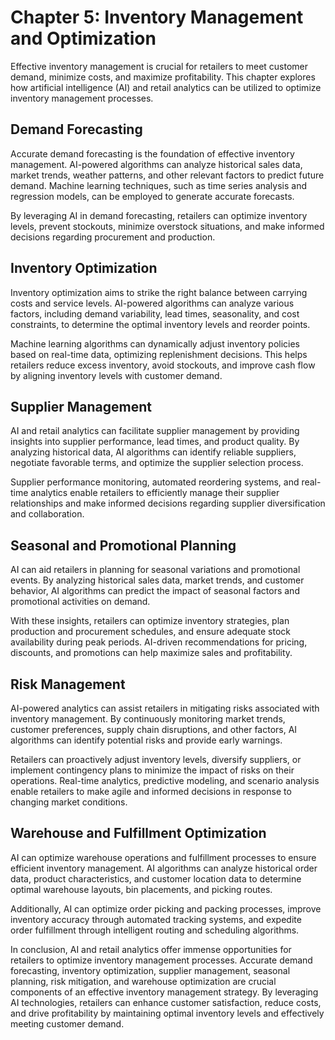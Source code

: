 Chapter 5: Inventory Management and Optimization
================================================

Effective inventory management is crucial for retailers to meet customer demand, minimize costs, and maximize profitability. This chapter explores how artificial intelligence (AI) and retail analytics can be utilized to optimize inventory management processes.

Demand Forecasting
------------------

Accurate demand forecasting is the foundation of effective inventory management. AI-powered algorithms can analyze historical sales data, market trends, weather patterns, and other relevant factors to predict future demand. Machine learning techniques, such as time series analysis and regression models, can be employed to generate accurate forecasts.

By leveraging AI in demand forecasting, retailers can optimize inventory levels, prevent stockouts, minimize overstock situations, and make informed decisions regarding procurement and production.

Inventory Optimization
----------------------

Inventory optimization aims to strike the right balance between carrying costs and service levels. AI-powered algorithms can analyze various factors, including demand variability, lead times, seasonality, and cost constraints, to determine the optimal inventory levels and reorder points.

Machine learning algorithms can dynamically adjust inventory policies based on real-time data, optimizing replenishment decisions. This helps retailers reduce excess inventory, avoid stockouts, and improve cash flow by aligning inventory levels with customer demand.

Supplier Management
-------------------

AI and retail analytics can facilitate supplier management by providing insights into supplier performance, lead times, and product quality. By analyzing historical data, AI algorithms can identify reliable suppliers, negotiate favorable terms, and optimize the supplier selection process.

Supplier performance monitoring, automated reordering systems, and real-time analytics enable retailers to efficiently manage their supplier relationships and make informed decisions regarding supplier diversification and collaboration.

Seasonal and Promotional Planning
---------------------------------

AI can aid retailers in planning for seasonal variations and promotional events. By analyzing historical sales data, market trends, and customer behavior, AI algorithms can predict the impact of seasonal factors and promotional activities on demand.

With these insights, retailers can optimize inventory strategies, plan production and procurement schedules, and ensure adequate stock availability during peak periods. AI-driven recommendations for pricing, discounts, and promotions can help maximize sales and profitability.

Risk Management
---------------

AI-powered analytics can assist retailers in mitigating risks associated with inventory management. By continuously monitoring market trends, customer preferences, supply chain disruptions, and other factors, AI algorithms can identify potential risks and provide early warnings.

Retailers can proactively adjust inventory levels, diversify suppliers, or implement contingency plans to minimize the impact of risks on their operations. Real-time analytics, predictive modeling, and scenario analysis enable retailers to make agile and informed decisions in response to changing market conditions.

Warehouse and Fulfillment Optimization
--------------------------------------

AI can optimize warehouse operations and fulfillment processes to ensure efficient inventory management. AI algorithms can analyze historical order data, product characteristics, and customer location data to determine optimal warehouse layouts, bin placements, and picking routes.

Additionally, AI can optimize order picking and packing processes, improve inventory accuracy through automated tracking systems, and expedite order fulfillment through intelligent routing and scheduling algorithms.

In conclusion, AI and retail analytics offer immense opportunities for retailers to optimize inventory management processes. Accurate demand forecasting, inventory optimization, supplier management, seasonal planning, risk mitigation, and warehouse optimization are crucial components of an effective inventory management strategy. By leveraging AI technologies, retailers can enhance customer satisfaction, reduce costs, and drive profitability by maintaining optimal inventory levels and effectively meeting customer demand.
